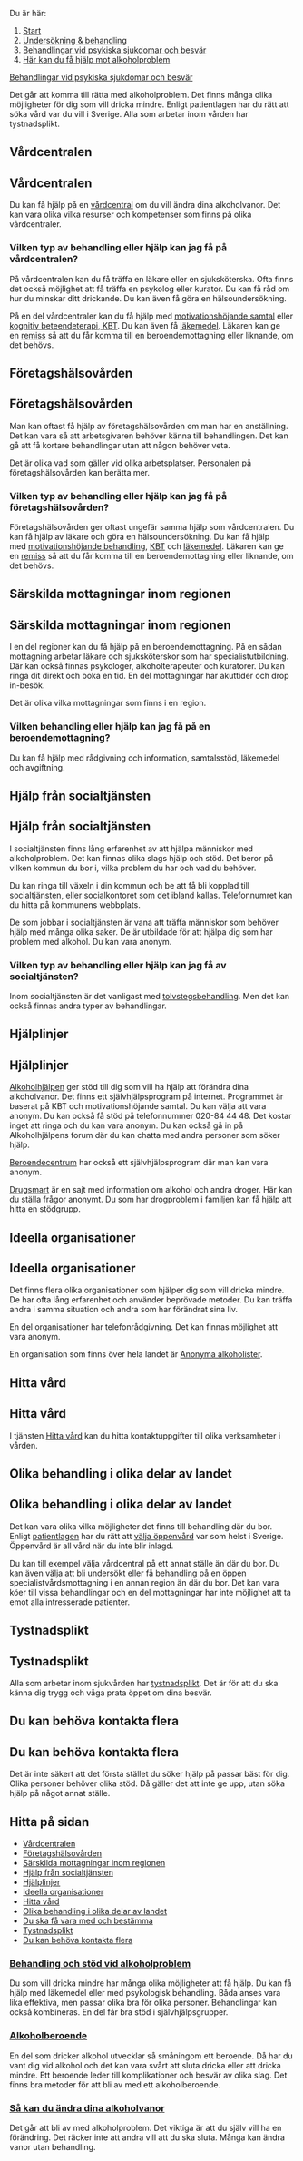 Du är här:

1.  [Start](https://www.1177.se/)
2.  [Undersökning & behandling](https://www.1177.se/undersokning-behandling/)
3.  [Behandlingar vid psykiska sjukdomar och besvär](https://www.1177.se/undersokning-behandling/behandlingar-vid-psykiska-sjukdomar-och-besvar/)
4.  [Här kan du få hjälp mot alkoholproblem](https://www.1177.se/undersokning-behandling/behandlingar-vid-psykiska-sjukdomar-och-besvar/har-kan-du-fa-hjalp-mot-alkoholproblem/)

[Behandlingar vid psykiska sjukdomar och besvär](https://www.1177.se/undersokning-behandling/behandlingar-vid-psykiska-sjukdomar-och-besvar/)

Det går att komma till rätta med alkoholproblem. Det finns många olika möjligheter för dig som vill dricka mindre. Enligt patientlagen har du rätt att söka vård var du vill i Sverige. Alla som arbetar inom vården har tystnadsplikt.

Vårdcentralen
-------------

Vårdcentralen
-------------

Du kan få hjälp på en [vårdcentral](https://www.1177.se/hitta-vard/) om du vill ändra dina alkoholvanor. Det kan vara olika vilka resurser och kompetenser som finns på olika vårdcentraler.

### Vilken typ av behandling eller hjälp kan jag få på vårdcentralen?

På vårdcentralen kan du få träffa en läkare eller en sjuksköterska. Ofta finns det också möjlighet att få träffa en psykolog eller kurator. Du kan få råd om hur du minskar ditt drickande. Du kan även få göra en hälsoundersökning.

På en del vårdcentraler kan du få hjälp med [motivationshöjande samtal](https://www.1177.se/undersokning-behandling/behandlingar-vid-psykiska-sjukdomar-och-besvar/behandling-och-stod-vid-alkoholproblem/#section-10600) eller [kognitiv beteendeterapi, KBT](https://www.1177.se/undersokning-behandling/behandlingar-vid-psykiska-sjukdomar-och-besvar/behandling-och-stod-vid-alkoholproblem/#section-10601). Du kan även få [läkemedel](https://www.1177.se/undersokning-behandling/behandling-med-lakemedel/lakemedel-utifran-diagnos/lakemedel-vid-alkoholberoende/). Läkaren kan ge en [remiss](https://www.1177.se/sa-fungerar-varden/att-valja-vardmottagning/remiss/) så att du får komma till en beroendemottagning eller liknande, om det behövs.

Företagshälsovården
-------------------

Företagshälsovården
-------------------

Man kan oftast få hjälp av företagshälsovården om man har en anställning. Det kan vara så att arbetsgivaren behöver känna till behandlingen. Det kan gå att få kortare behandlingar utan att någon behöver veta.

Det är olika vad som gäller vid olika arbetsplatser. Personalen på företagshälsovården kan berätta mer.

### Vilken typ av behandling eller hjälp kan jag få på företagshälsovården?

Företagshälsovården ger oftast ungefär samma hjälp som vårdcentralen. Du kan få hjälp av läkare och göra en hälsoundersökning. Du kan få hjälp med [motivationshöjande behandling](https://www.1177.se/undersokning-behandling/behandlingar-vid-psykiska-sjukdomar-och-besvar/behandling-och-stod-vid-alkoholproblem/#section-10600), [KBT](https://www.1177.se/undersokning-behandling/behandlingar-vid-psykiska-sjukdomar-och-besvar/behandling-och-stod-vid-alkoholproblem/#section-10601) och [läkemedel](https://www.1177.se/undersokning-behandling/behandling-med-lakemedel/lakemedel-utifran-diagnos/lakemedel-vid-alkoholberoende/). Läkaren kan ge en [remiss](https://www.1177.se/sa-fungerar-varden/att-valja-vardmottagning/remiss/) så att du får komma till en beroendemottagning eller liknande, om det behövs.

Särskilda mottagningar inom regionen
------------------------------------

Särskilda mottagningar inom regionen
------------------------------------

I en del regioner kan du få hjälp på en beroendemottagning. På en sådan mottagning arbetar läkare och sjuksköterskor som har specialistutbildning. Där kan också finnas psykologer, alkoholterapeuter och kuratorer. Du kan ringa dit direkt och boka en tid. En del mottagningar har akuttider och drop in-besök.

Det är olika vilka mottagningar som finns i en region.

### Vilken behandling eller hjälp kan jag få på en beroendemottagning?

Du kan få hjälp med rådgivning och information, samtalsstöd, läkemedel och avgiftning.

Hjälp från socialtjänsten
-------------------------

Hjälp från socialtjänsten
-------------------------

I socialtjänsten finns lång erfarenhet av att hjälpa människor med alkoholproblem. Det kan finnas olika slags hjälp och stöd. Det beror på vilken kommun du bor i, vilka problem du har och vad du behöver.

Du kan ringa till växeln i din kommun och be att få bli kopplad till socialtjänsten, eller socialkontoret som det ibland kallas. Telefonnumret kan du hitta på kommunens webbplats.

De som jobbar i socialtjänsten är vana att träffa människor som behöver hjälp med många olika saker. De är utbildade för att hjälpa dig som har problem med alkohol. Du kan vara anonym.

### Vilken typ av behandling eller hjälp kan jag få av socialtjänsten?

Inom socialtjänsten är det vanligast med [tolvstegsbehandling](https://www.1177.se/undersokning-behandling/behandlingar-vid-psykiska-sjukdomar-och-besvar/behandling-och-stod-vid-alkoholproblem/#section-10602). Men det kan också finnas andra typer av behandlingar.

Hjälplinjer
-----------

Hjälplinjer
-----------

[Alkoholhjälpen](https://www.1177.se/lankbiblioteket/nationella-lankar/a/alkoholhjalpen---startsida/) ger stöd till dig som vill ha hjälp att förändra dina alkoholvanor. Det finns ett självhjälpsprogram på internet. Programmet är baserat på KBT och motivationshöjande samtal. Du kan välja att vara anonym. Du kan också få stöd på telefonnummer 020-84 44 48. Det kostar inget att ringa och du kan vara anonym. Du kan också gå in på Alkoholhjälpens forum där du kan chatta med andra personer som söker hjälp.

[Beroendecentrum](https://www.1177.se/lankbiblioteket/nationella-lankar/b/beroendemottagningens-behandlingar/) har också ett självhjälpsprogram där man kan vara anonym.

[Drugsmart](https://www.1177.se/lankbiblioteket/nationella-lankar/d/drugsmart---startsida/) är en sajt med information om alkohol och andra droger. Här kan du ställa frågor anonymt. Du som har drogproblem i familjen kan få hjälp att hitta en stödgrupp.

Ideella organisationer
----------------------

Ideella organisationer
----------------------

Det finns flera olika organisationer som hjälper dig som vill dricka mindre. De har ofta lång erfarenhet och använder beprövade metoder. Du kan träffa andra i samma situation och andra som har förändrat sina liv.

En del organisationer har telefonrådgivning. Det kan finnas möjlighet att vara anonym.

En organisation som finns över hela landet är [Anonyma alkoholister](https://www.1177.se/lankbiblioteket/nationella-lankar/a/anonyma-alkoholister---startsida/).

Hitta vård
----------

Hitta vård
----------

I tjänsten [Hitta vård](https://www.1177.se/lankbiblioteket/nationella-lankar/1177---lankar/hitta-vard---forinstallda-sok/hitta-vardcentral-nara-mig/) kan du hitta kontaktuppgifter till olika verksamheter i vården.

Olika behandling i olika delar av landet
----------------------------------------

Olika behandling i olika delar av landet
----------------------------------------

Det kan vara olika vilka möjligheter det finns till behandling där du bor. Enligt [patientlagen](https://www.1177.se/sa-fungerar-varden/var-med-och-bestam-om-din-vard/patientlagen/) har du rätt att [välja öppenvård](https://www.1177.se/sa-fungerar-varden/att-valja-vardmottagning/valja-vardmottagning/) var som helst i Sverige. Öppenvård är all vård när du inte blir inlagd.

Du kan till exempel välja vårdcentral på ett annat ställe än där du bor. Du kan även välja att bli undersökt eller få behandling på en öppen specialistvårdsmottagning i en annan region än där du bor. Det kan vara köer till vissa behandlingar och en del mottagningar har inte möjlighet att ta emot alla intresserade patienter.

Tystnadsplikt
-------------

Tystnadsplikt
-------------

Alla som arbetar inom sjukvården har [tystnadsplikt](https://www.1177.se/sa-fungerar-varden/sa-skyddas-och-hanteras-dina-uppgifter/tystnadsplikt-och-sekretess/). Det är för att du ska känna dig trygg och våga prata öppet om dina besvär.

Du kan behöva kontakta flera
----------------------------

Du kan behöva kontakta flera
----------------------------

Det är inte säkert att det första stället du söker hjälp på passar bäst för dig. Olika personer behöver olika stöd. Då gäller det att inte ge upp, utan söka hjälp på något annat ställe.

Hitta på sidan
--------------

*   [Vårdcentralen](https://www.1177.se/undersokning-behandling/behandlingar-vid-psykiska-sjukdomar-och-besvar/har-kan-du-fa-hjalp-mot-alkoholproblem/#section-10627)
*   [Företagshälsovården](https://www.1177.se/undersokning-behandling/behandlingar-vid-psykiska-sjukdomar-och-besvar/har-kan-du-fa-hjalp-mot-alkoholproblem/#section-10628)
*   [Särskilda mottagningar inom regionen](https://www.1177.se/undersokning-behandling/behandlingar-vid-psykiska-sjukdomar-och-besvar/har-kan-du-fa-hjalp-mot-alkoholproblem/#section-10629)
*   [Hjälp från socialtjänsten](https://www.1177.se/undersokning-behandling/behandlingar-vid-psykiska-sjukdomar-och-besvar/har-kan-du-fa-hjalp-mot-alkoholproblem/#section-10630)
*   [Hjälplinjer](https://www.1177.se/undersokning-behandling/behandlingar-vid-psykiska-sjukdomar-och-besvar/har-kan-du-fa-hjalp-mot-alkoholproblem/#section-10631)
*   [Ideella organisationer](https://www.1177.se/undersokning-behandling/behandlingar-vid-psykiska-sjukdomar-och-besvar/har-kan-du-fa-hjalp-mot-alkoholproblem/#section-10632)
*   [Hitta vård](https://www.1177.se/undersokning-behandling/behandlingar-vid-psykiska-sjukdomar-och-besvar/har-kan-du-fa-hjalp-mot-alkoholproblem/#section-10633)
*   [Olika behandling i olika delar av landet](https://www.1177.se/undersokning-behandling/behandlingar-vid-psykiska-sjukdomar-och-besvar/har-kan-du-fa-hjalp-mot-alkoholproblem/#section-10634)
*   [Du ska få vara med och bestämma](https://www.1177.se/undersokning-behandling/behandlingar-vid-psykiska-sjukdomar-och-besvar/har-kan-du-fa-hjalp-mot-alkoholproblem/#section-10635)
*   [Tystnadsplikt](https://www.1177.se/undersokning-behandling/behandlingar-vid-psykiska-sjukdomar-och-besvar/har-kan-du-fa-hjalp-mot-alkoholproblem/#section-10636)
*   [Du kan behöva kontakta flera](https://www.1177.se/undersokning-behandling/behandlingar-vid-psykiska-sjukdomar-och-besvar/har-kan-du-fa-hjalp-mot-alkoholproblem/#section-10637)

### [Behandling och stöd vid alkoholproblem](https://www.1177.se/undersokning-behandling/behandlingar-vid-psykiska-sjukdomar-och-besvar/behandling-och-stod-vid-alkoholproblem/)

Du som vill dricka mindre har många olika möjligheter att få hjälp. Du kan få hjälp med läkemedel eller med psykologisk behandling. Båda anses vara lika effektiva, men passar olika bra för olika personer. Behandlingar kan också kombineras. En del får bra stöd i självhjälpsgrupper.

### [Alkoholberoende](https://www.1177.se/sjukdomar--besvar/beroende-och-skadligt-bruk/alkoholberoende/)

En del som dricker alkohol utvecklar så småningom ett beroende. Då har du vant dig vid alkohol och det kan vara svårt att sluta dricka eller att dricka mindre. Ett beroende leder till komplikationer och besvär av olika slag. Det finns bra metoder för att bli av med ett alkoholberoende.

### [Så kan du ändra dina alkoholvanor](https://www.1177.se/liv--halsa/tobak-och-alkohol/alkohol/sa-kan-du-andra-dina-alkoholvanor/)

Det går att bli av med alkoholproblem. Det viktiga är att du själv vill ha en förändring. Det räcker inte att andra vill att du ska sluta. Många kan ändra vanor utan behandling.
